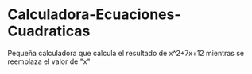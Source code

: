 # Calculadora-Ecuaciones-Cuadraticas
Pequeña calculadora que calcula el resultado de x^2+7x+12 mientras se reemplaza el valor de "x"
